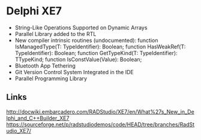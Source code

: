 # Delphi XE7

- String-Like Operations Supported on Dynamic Arrays
- Parallel Library added to the RTL
- New compiler intrinsic routines (undocumented): 
  function IsManagedType(T: TypeIdentifier): Boolean;
  function HasWeakRef(T: TypeIdentifier): Boolean;
  function GetTypeKind(T: TypeIdentifier): TTypeKind;
  function IsConstValue(Value): Boolean;
- Bluetooth App Tethering
- Git Version Control System Integrated in the IDE
- Parallel Programming Library

## Links

http://docwiki.embarcadero.com/RADStudio/XE7/en/What%27s_New_in_Delphi_and_C++Builder_XE7
https://sourceforge.net/p/radstudiodemos/code/HEAD/tree/branches/RadStudio_XE7/

